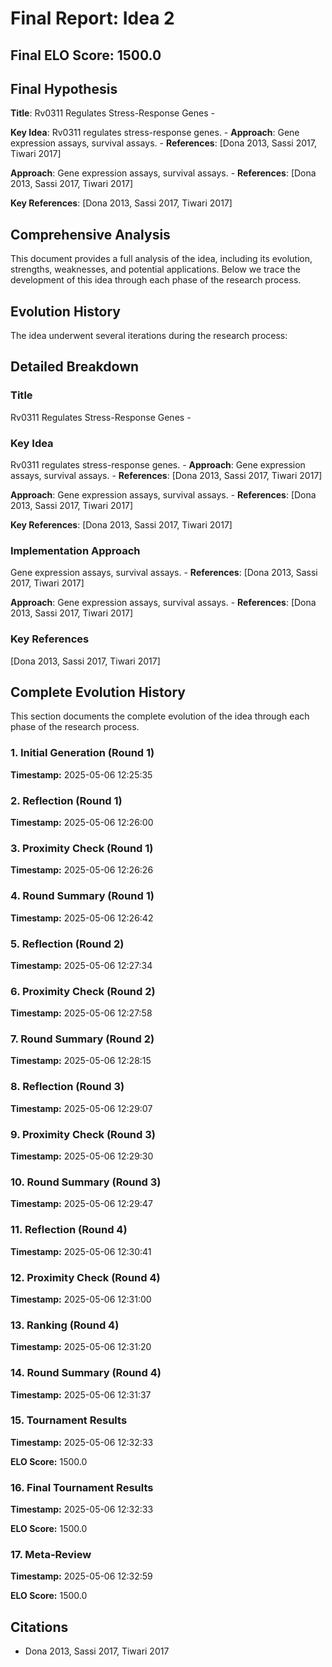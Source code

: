 # Final Report: Idea 2

## Final ELO Score: 1500.0

## Final Hypothesis

**Title**: Rv0311 Regulates Stress-Response Genes
    -

**Key Idea**: Rv0311 regulates stress-response genes.
    - **Approach**: Gene expression assays, survival assays.
    - **References**: [Dona 2013, Sassi 2017, Tiwari 2017]

**Approach**: Gene expression assays, survival assays.
    - **References**: [Dona 2013, Sassi 2017, Tiwari 2017]

**Key References**: [Dona 2013, Sassi 2017, Tiwari 2017]

## Comprehensive Analysis

This document provides a full analysis of the idea, including its evolution, strengths, weaknesses, and potential applications. Below we trace the development of this idea through each phase of the research process.

## Evolution History

The idea underwent several iterations during the research process:

## Detailed Breakdown

### Title

Rv0311 Regulates Stress-Response Genes
    -

### Key Idea

Rv0311 regulates stress-response genes.
    - **Approach**: Gene expression assays, survival assays.
    - **References**: [Dona 2013, Sassi 2017, Tiwari 2017]

**Approach**: Gene expression assays, survival assays.
    - **References**: [Dona 2013, Sassi 2017, Tiwari 2017]

**Key References**: [Dona 2013, Sassi 2017, Tiwari 2017]

### Implementation Approach

Gene expression assays, survival assays.
    - **References**: [Dona 2013, Sassi 2017, Tiwari 2017]

**Approach**: Gene expression assays, survival assays.
    - **References**: [Dona 2013, Sassi 2017, Tiwari 2017]

### Key References

[Dona 2013, Sassi 2017, Tiwari 2017]

## Complete Evolution History

This section documents the complete evolution of the idea through each phase of the research process.

### 1. Initial Generation (Round 1)
**Timestamp:** 2025-05-06 12:25:35



### 2. Reflection (Round 1)
**Timestamp:** 2025-05-06 12:26:00



### 3. Proximity Check (Round 1)
**Timestamp:** 2025-05-06 12:26:26



### 4. Round Summary (Round 1)
**Timestamp:** 2025-05-06 12:26:42



### 5. Reflection (Round 2)
**Timestamp:** 2025-05-06 12:27:34



### 6. Proximity Check (Round 2)
**Timestamp:** 2025-05-06 12:27:58



### 7. Round Summary (Round 2)
**Timestamp:** 2025-05-06 12:28:15



### 8. Reflection (Round 3)
**Timestamp:** 2025-05-06 12:29:07



### 9. Proximity Check (Round 3)
**Timestamp:** 2025-05-06 12:29:30



### 10. Round Summary (Round 3)
**Timestamp:** 2025-05-06 12:29:47



### 11. Reflection (Round 4)
**Timestamp:** 2025-05-06 12:30:41



### 12. Proximity Check (Round 4)
**Timestamp:** 2025-05-06 12:31:00



### 13. Ranking (Round 4)
**Timestamp:** 2025-05-06 12:31:20



### 14. Round Summary (Round 4)
**Timestamp:** 2025-05-06 12:31:37



### 15. Tournament Results
**Timestamp:** 2025-05-06 12:32:33

**ELO Score:** 1500.0



### 16. Final Tournament Results
**Timestamp:** 2025-05-06 12:32:33

**ELO Score:** 1500.0



### 17. Meta-Review
**Timestamp:** 2025-05-06 12:32:59

**ELO Score:** 1500.0



## Citations

- Dona 2013, Sassi 2017, Tiwari 2017
